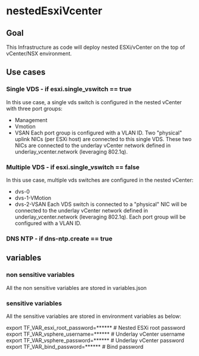 # nestedEsxiVcenter

## Goal

This Infrastructure as code will deploy nested ESXi/vCenter on the top of vCenter/NSX environment.

## Use cases

### Single VDS - if esxi.single_vswitch == true
In this use case, a single vds switch is configured in the nested vCenter with three port groups:
- Management
- Vmotion
- VSAN
Each port group is configured with a VLAN ID.
Two "physical" uplink NICs (per ESXi host) are connected to this single VDS.
These two NICs are connected to the underlay vCenter network defined in underlay_vcenter.network (leveraging 802.1q).

### Multiple VDS - if esxi.single_vswitch == false
In this use case, multiple vds switches are configured in the nested vCenter:
- dvs-0
- dvs-1-VMotion
- dvs-2-VSAN 
Each VDS switch is connected to a "physical" NIC will be connected to the underlay vCenter network defined in underlay_vcenter.network (leveraging 802.1q).
Each port group will be configured with a VLAN ID. 




### DNS NTP - if dns-ntp.create == true

## variables

### non sensitive variables

All the non sensitive variables are stored in variables.json

### sensitive variables

All the sensitive variables are stored in environment variables as below:

export TF_VAR_esxi_root_password=******              # Nested ESXi root password
export TF_VAR_vsphere_username=******                # Underlay vCenter username
export TF_VAR_vsphere_password=******                # Underlay vCenter password
export TF_VAR_bind_password=******                   # Bind password